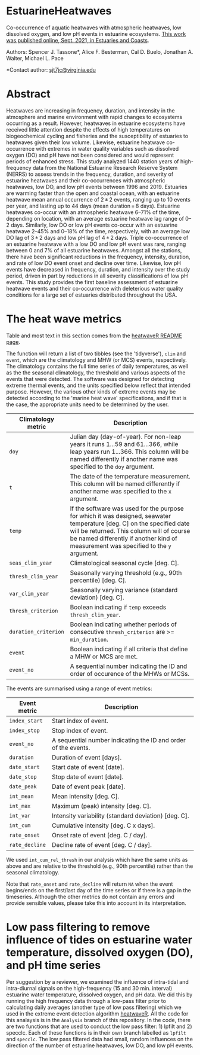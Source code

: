 # EstuarineHeatwaves
Co-occurrence of aquatic heatwaves with atmospheric heatwaves, low dissolved oxygen, and low pH events in estuarine ecosystems. [This work was published online, Sept. 2021, in Estuaries and Coasts](https://doi.org/10.1007/s12237-021-01009-x).

Authors: Spencer J. Tassone*, Alice F. Besterman, Cal D. Buelo, Jonathan A. Walter, Michael L. Pace

*Contact author: sjt7jc@virginia.edu

# Abstract
Heatwaves are increasing in frequency, duration, and intensity in the atmosphere and marine environment with rapid changes to ecosystems occurring as a result. However, heatwaves in estuarine ecosystems have received little attention despite the effects of high temperatures on biogeochemical cycling and fisheries and the susceptibility of estuaries to heatwaves given their low volume. Likewise, estuarine heatwave co-occurrence with extremes in water quality variables such as dissolved oxygen (DO) and pH have not been considered and would represent periods of enhanced stress. This study analyzed 1440 station years of high-frequency data from the National Estuarine Research Reserve System (NERRS) to assess trends in the frequency, duration, and severity of estuarine heatwaves and their co-occurrences with atmospheric heatwaves, low DO, and low pH events between 1996 and 2019. Estuaries are warming faster than the open and coastal ocean, with an estuarine heatwave mean annual occurrence of 2 ± 2 events, ranging up to 10 events per year, and lasting up to 44 days (mean duration = 8 days). Estuarine heatwaves co-occur with an atmospheric heatwave 6–71% of the time, depending on location, with an average estuarine heatwave lag range of 0–2 days. Similarly, low DO or low pH events co-occur with an estuarine heatwave 2–45% and 0–18% of the time, respectively, with an average low DO lag of 3 ± 2 days and low pH lag of 4 ± 2 days. Triple co-occurrence of an estuarine heatwave with a low DO and low pH event was rare, ranging between 0 and 7% of all estuarine heatwaves. Amongst all the stations, there have been significant reductions in the frequency, intensity, duration, and rate of low DO event onset and decline over time. Likewise, low pH events have decreased in frequency, duration, and intensity over the study period, driven in part by reductions in all severity classifications of low pH events. This study provides the first baseline assessment of estuarine heatwave events and their co-occurrence with deleterious water quality conditions for a large set of estuaries distributed throughout the USA.

# The heat wave metrics
Table and most text in this section comes from the [heatwaveR README page](https://cran.rstudio.com/web/packages/heatwaveR/readme/README.html).

The function will return a list of two tibbles (see the 'tidyverse'), `clim` and `event`, which are the climatology and MHW (or MCS) events, respectively. The climatology contains the full time series of daily temperatures, as well as the the seasonal climatology, the threshold and various aspects of the events that were detected. The software was designed for detecting extreme thermal events, and the units specified below reflect that intended purpose. However, the various other kinds of extreme events may be detected according to the 'marine heat wave' specifications, and if that is the case, the appropriate units need to be determined by the user.

| Climatology metric | Description |
|--------------------|-------------|
|`doy` | Julian day (day-of-year). For non-leap years it runs 1...59 and   61...366, while leap years run 1...366. This column will be named differently if another name was specified to the `doy` argument. |
|`t` | The date of the temperature measurement. This column will be named differently if another name was specified to the `x` argument. |
|`temp` | If the software was used for the purpose for which it was designed, seawater temperature [deg. C] on the specified date will be returned. This column will of course be named differently if another kind of measurement was specified to the `y` argument. |
|`seas_clim_year` | Climatological seasonal cycle [deg. C]. |
|`thresh_clim_year` | Seasonally varying threshold (e.g., 90th percentile) [deg. C]. |
|`var_clim_year` | Seasonally varying variance (standard deviation) [deg. C]. |
|`thresh_criterion` | Boolean indicating if `temp` exceeds `thresh_clim_year`. |
|`duration_criterion` | Boolean indicating whether periods of consecutive `thresh_criterion` are >= `min_duration`. |
|`event` | Boolean indicating if all criteria that define a MHW or MCS are  met. |
|`event_no` | A sequential number indicating the ID and order of occurence of the MHWs or MCSs. |

The events are summarised using a range of event metrics:

| Event metric | Description |
|--------------|-------------|
|`index_start` | Start index of event. |
|`index_stop` | Stop index of event. |
|`event_no` | A sequential number indicating the ID and order of the events. |
|`duration` | Duration of event [days]. |
|`date_start` | Start date of event [date]. |
|`date_stop` | Stop date of event [date]. |
|`date_peak` | Date of event peak [date]. |
|`int_mean` | Mean intensity [deg. C]. |
|`int_max` | Maximum (peak) intensity [deg. C]. |
|`int_var` | Intensity variability (standard deviation) [deg. C]. |
|`int_cum` | Cumulative intensity [deg. C x days]. |
|`rate_onset` | Onset rate of event [deg. C / day]. |
|`rate_decline` | Decline rate of event [deg. C / day]. |

We used `int_cum_rel_thresh` in our analysis which have the same units as above and are relative to the threshold (e.g., 90th percentile) rather than the seasonal climatology.

Note that `rate_onset` and `rate_decline` will return `NA` when the event begins/ends on the first/last day of the time series or if there is a gap in the timeseries. Although the other metrics do not contain any errors and provide sensible values, please take this into account in its interpretation.


# Low pass filtering to remove influence of tides on estuarine water temperature, dissolved oxygen (DO), and pH time series

Per suggestion by a reviewer, we examined the influence of intra-tidal and intra-diurnal signals on the high-frequency (15 and 30 min. interval) estuarine water temperature, dissolved oxygen, and pH data. We did this by running the high frequency data through a low-pass filter prior to calculating daily averages (another type of low pass filtering) which we used in the extreme event detection algorithm [heatwaveR](https://cran.rstudio.com/web/packages/heatwaveR/readme/README.html). All the code for this analaysis is in the `Analysis` branch of this repository. In the code, there are two functions that are used to conduct the low pass filter: 1) lpfilt and 2) specclc. Each of these functions is in their own branch labelled as `lpfilt` and `specclc`. The low pass filtered data had small, random influences on the direction of the number of estuarine heatwaves, low DO, and low pH events.
